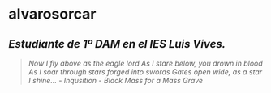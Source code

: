 # alvarosorcar 
## *Estudiante de 1º DAM en el IES Luis Vives.*
> *Now I fly above as the eagle lord 
> As I stare below, you drown in blood 
> As I soar through stars forged into swords 
> Gates open wide, as a star I shine... - Inqusition - Black Mass for a Mass Grave*
